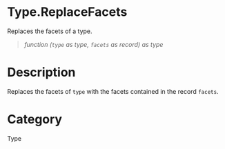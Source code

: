 ﻿# Type.ReplaceFacets
Replaces the facets of a type.
> _function (<code>type</code> as type, <code>facets</code> as record) as type_
# Description 
Replaces the facets of <code>type</code> with the facets contained in the record <code>facets</code>.

# Category 
Type
